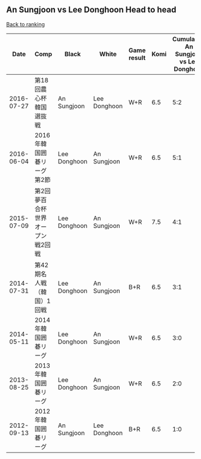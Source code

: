 ## An Sungjoon vs Lee Donghoon Head to head

[Back to ranking](../../index.md)




| **Date** | **Comp** | **Black** | **White** | **Game result** | **Komi** | **Cumulative An Sungjoon vs Lee Donghoon** | **An Sungjoon streak** | **Lee Donghoon streak** | 
| --- | --- | --- | --- | --- | --- | --- | --- | --- |
| 2016-07-27 | 第18回農心杯韓国選抜戦 | An Sungjoon | Lee Donghoon | W+R | 6.5 | 5:2 | 0 | 1 | 
| 2016-06-04 | 2016年韓国囲碁リーグ第2節 | Lee Donghoon | An Sungjoon | W+R | 6.5 | 5:1 | 2 | 0 | 
| 2015-07-09 | 第2回夢百合杯世界オープン戦2回戦 | Lee Donghoon | An Sungjoon | W+R | 7.5 | 4:1 | 1 | 0 | 
| 2014-07-31 | 第42期名人戦（韓国）1回戦 | Lee Donghoon | An Sungjoon | B+R | 6.5 | 3:1 | 0 | 1 | 
| 2014-05-11 | 2014年韓国囲碁リーグ | Lee Donghoon | An Sungjoon | W+R | 6.5 | 3:0 | 3 | 0 | 
| 2013-08-25 | 2013年韓国囲碁リーグ | Lee Donghoon | An Sungjoon | W+R | 6.5 | 2:0 | 2 | 0 | 
| 2012-09-13 | 2012年韓国囲碁リーグ | An Sungjoon | Lee Donghoon | B+R | 6.5 | 1:0 | 1 | 0 |




